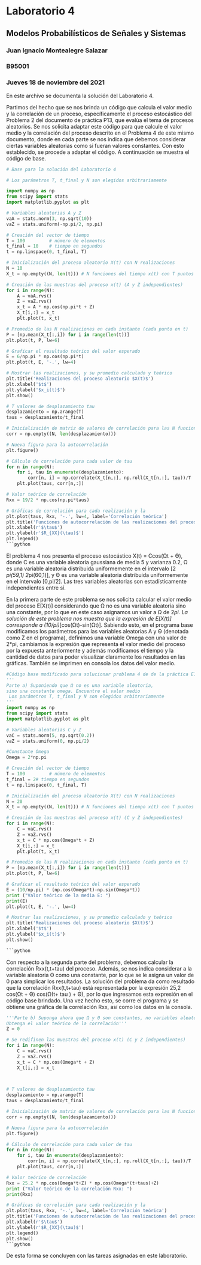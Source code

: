 # Laboratorio 4 
## Modelos Probabilísticos de Señales y Sistemas
### Juan Ignacio Montealegre Salazar
### B95001
### Jueves 18 de noviembre del 2021

En este archivo se documenta la solución del Laboratorio 4. <br />

Partimos del hecho que se nos brinda un código que calcula el valor medio y la correlación de un proceso, específicamente el proceso estocástico del Problema 2 del documento de práctica P13, que evalúa el tema de procesos aleatorios. Se nos solicita adaptar este código para que calcule el valor medio y la correlación del proceso descrito en el Problema 4 de este mismo documento, donde en cada parte se nos indica que debemos considerar ciertas variables aleatorias como si fueran valores constantes. Con esto establecido, se procede a adaptar el código. A continuación se muestra el código de base.<br />
```python
# Base para la solución del Laboratorio 4

# Los parámetros T, t_final y N son elegidos arbitrariamente

import numpy as np
from scipy import stats
import matplotlib.pyplot as plt

# Variables aleatorias A y Z
vaA = stats.norm(3, np.sqrt(10))
vaZ = stats.uniform(-np.pi/2, np.pi)

# Creación del vector de tiempo
T = 100			# número de elementos
t_final = 10	# tiempo en segundos
t = np.linspace(0, t_final, T)

# Inicialización del proceso aleatorio X(t) con N realizaciones
N = 10
X_t = np.empty((N, len(t)))	# N funciones del tiempo x(t) con T puntos

# Creación de las muestras del proceso x(t) (A y Z independientes)
for i in range(N):
	A = vaA.rvs()
	Z = vaZ.rvs()
	x_t = A * np.cos(np.pi*t + Z)
	X_t[i,:] = x_t
	plt.plot(t, x_t)

# Promedio de las N realizaciones en cada instante (cada punto en t)
P = [np.mean(X_t[:,i]) for i in range(len(t))]
plt.plot(t, P, lw=6)

# Graficar el resultado teórico del valor esperado
E = 6/np.pi * np.cos(np.pi*t)
plt.plot(t, E, '-.', lw=4)

# Mostrar las realizaciones, y su promedio calculado y teórico
plt.title('Realizaciones del proceso aleatorio $X(t)$')
plt.xlabel('$t$')
plt.ylabel('$x_i(t)$')
plt.show()

# T valores de desplazamiento tau
desplazamiento = np.arange(T)
taus = desplazamiento/t_final

# Inicialización de matriz de valores de correlación para las N funciones
corr = np.empty((N, len(desplazamiento)))

# Nueva figura para la autocorrelación
plt.figure()

# Cálculo de correlación para cada valor de tau
for n in range(N):
	for i, tau in enumerate(desplazamiento):
		corr[n, i] = np.correlate(X_t[n,:], np.roll(X_t[n,:], tau))/T
	plt.plot(taus, corr[n,:])

# Valor teórico de correlación
Rxx = 19/2 * np.cos(np.pi*taus)

# Gráficas de correlación para cada realización y la
plt.plot(taus, Rxx, '-.', lw=4, label='Correlación teórica')
plt.title('Funciones de autocorrelación de las realizaciones del proceso')
plt.xlabel(r'$\tau$')
plt.ylabel(r'$R_{XX}(\tau)$')
plt.legend()
```python
```

El problema 4 nos presenta el proceso estocástico X(t) = Ccos(Ωt + Θ), donde C es una variable aleatoria gaussiana de media 5 y varianza 0.2, Ω es una variable aleatoria distribuida uniformemente en el intervalo [2 *pi(59,1) 2*pi(60,1)], y Θ es una variable aleatoria distribuida uniformemente en el intervalo [0,pi/2]. Las tres variables aleatorias son estadísticamente independientes entre sí.<br />

En la primera parte de este problema se nos solicita calcular el valor medio del proceso E[X(t)] considerando que Ω no es una variable aleatoria sino una constante, por lo que en este caso asignamos un valor a Ω de 2*pi. La solución de este problema nos muestra que la expresión de  E[X(t)] corresponde a (10/pi)*[cos(Ωt)-sin(Ωt)]. Sabiendo esto, en el programa base modificamos los parámetros para las variables aleatorias A y Θ (denotada como Z en el programa), definimos una variable Omega con una valor de 2*pi, cambiamos la expresión que representa el valor medio del proceso por la expuesta anteriormente y además modificamos el tiempo y la cantidad de datos para poder visualizar claramente los resultados en las gráficas. También se imprimen en consola los datos del valor medio.<br />

```python
#Código base modificado para solucionar problema 4 de de la práctica E13
'''
Parte a) Suponiendo que Ω no es una variable aleatoria, 
sino una constante omega. Encuentre el valor medio
 Los parámetros T, t_final y N son elegidos arbitrariamente
'''
import numpy as np
from scipy import stats
import matplotlib.pyplot as plt

# Variables aleatorias C y Z
vaC = stats.norm(5, np.sqrt(0.2))
vaZ = stats.uniform(0, np.pi/2)

#Constante Omega
Omega = 2*np.pi

# Creación del vector de tiempo
T = 100			# número de elementos
t_final = 2# tiempo en segundos
t = np.linspace(0, t_final, T)

# Inicialización del proceso aleatorio X(t) con N realizaciones
N = 20
X_t = np.empty((N, len(t)))	# N funciones del tiempo x(t) con T puntos

# Creación de las muestras del proceso x(t) (C y Z independientes)
for i in range(N):
	C = vaC.rvs()
	Z = vaZ.rvs()
	x_t = C * np.cos(Omega*t + Z)
	X_t[i,:] = x_t
	plt.plot(t, x_t)

# Promedio de las N realizaciones en cada instante (cada punto en t)
P = [np.mean(X_t[:,i]) for i in range(len(t))]
plt.plot(t, P, lw=6)

# Graficar el resultado teórico del valor esperado
E = (10/np.pi) * (np.cos(Omega*t)-np.sin(Omega*t))
print ("Valor teórico de la media E: ")
print(E)
plt.plot(t, E, '-.', lw=4)

# Mostrar las realizaciones, y su promedio calculado y teórico
plt.title('Realizaciones del proceso aleatorio $X(t)$')
plt.xlabel('$t$')
plt.ylabel('$x_i(t)$')
plt.show()

```python
```

Con respecto a la segunda parte del problema, debemos calcular la correlación Rxx(t,t+tau) del proceso. Además, se nos indica considerar a la variable aleatoria Θ como una constante, por lo que se le asigna un valor de 0 para simplicar los resultados. La solución del problema da como resultado que la  correlación Rxx(t,t+tau) está representada por la expresión 25,2 cos(Ωt + Θ) cos(Ω(t+ tau ) + Θ), por lo que ingresamos esta expresión en el código base brindado. Una vez hecho esto, se corre el programa y se obtiene una gráfica de la correlación Rxx, así como los datos en la consola. <br />
```python
'''Parte b) Suponga ahora que Ω y Θ son constantes, no variables aleatorias
Obtenga el valor teórico de la correlación'''
Z = 0

# Se redifinen las muestras del proceso x(t) (C y Z independientes)
for i in range(N):
	C = vaC.rvs()
	Z = vaZ.rvs()
	x_t = C * np.cos(Omega*t + Z)
	X_t[i,:] = x_t

    

# T valores de desplazamiento tau
desplazamiento = np.arange(T)
taus = desplazamiento/t_final

# Inicialización de matriz de valores de correlación para las N funciones
corr = np.empty((N, len(desplazamiento)))

# Nueva figura para la autocorrelación
plt.figure()

# Cálculo de correlación para cada valor de tau
for n in range(N):
	for i, tau in enumerate(desplazamiento):
		corr[n, i] = np.correlate(X_t[n,:], np.roll(X_t[n,:], tau))/T
	plt.plot(taus, corr[n,:])

# Valor teórico de correlación
Rxx = 25.2 * np.cos(Omega*t+Z) * np.cos(Omega*(t+taus)+Z)
print ("Valor teórico de la correlación Rxx: ")
print(Rxx)

# Gráficas de correlación para cada realización y la
plt.plot(taus, Rxx, '-.', lw=4, label='Correlación teórica')
plt.title('Funciones de autocorrelación de las realizaciones del proceso')
plt.xlabel(r'$\tau$')
plt.ylabel(r'$R_{XX}(\tau)$')
plt.legend()
plt.show()
```python
```


De esta forma se concluyen con las tareas asignadas en este laboratorio.

 
